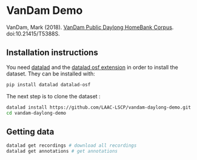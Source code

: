 # VanDam Demo

VanDam, Mark (2018). [VanDam Public Daylong HomeBank Corpus](https://homebank.talkbank.org/access/Public/VanDam-Daylong.html). doi:10.21415/T5388S.

## Installation instructions

You need [datalad](https://www.datalad.org/) and the [datalad osf extension](https://github.com/datalad/datalad-osf) in order to install the dataset. They can be installed with:

```bash
pip install datalad datalad-osf
```

The next step is to clone the dataset :

```bash
datalad install https://github.com/LAAC-LSCP/vandam-daylong-demo.git
cd vandam-daylong-demo
```

## Getting data

```bash
datalad get recordings # download all recordings
datalad get annotations # get annotations
```
